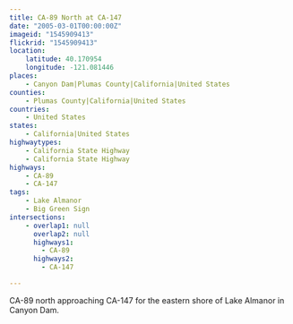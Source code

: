 ```yaml
---
title: CA-89 North at CA-147
date: "2005-03-01T00:00:00Z"
imageid: "1545909413"
flickrid: "1545909413"
location:
    latitude: 40.170954
    longitude: -121.081446
places:
    - Canyon Dam|Plumas County|California|United States
counties:
    - Plumas County|California|United States
countries:
    - United States
states:
    - California|United States
highwaytypes:
    - California State Highway
    - California State Highway
highways:
    - CA-89
    - CA-147
tags:
    - Lake Almanor
    - Big Green Sign
intersections:
    - overlap1: null
      overlap2: null
      highways1:
        - CA-89
      highways2:
        - CA-147

---
```

CA-89 north approaching CA-147 for the eastern shore of Lake Almanor in Canyon Dam.